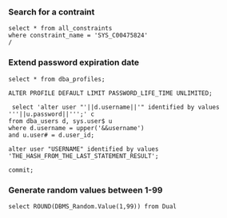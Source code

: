 ### Search for a contraint
```
select * from all_constraints
where constraint_name = 'SYS_C00475824'
/
```

### Extend password expiration date
```
select * from dba_profiles;

ALTER PROFILE DEFAULT LIMIT PASSWORD_LIFE_TIME UNLIMITED;

 select 'alter user "'||d.username||'" identified by values '''||u.password||''';' c
from dba_users d, sys.user$ u
where d.username = upper('&&username')
and u.user# = d.user_id;   

alter user "USERNAME" identified by values 'THE_HASH_FROM_THE_LAST_STATEMENT_RESULT';

commit;
```

### Generate random values between 1-99
```
select ROUND(DBMS_Random.Value(1,99)) from Dual
```

